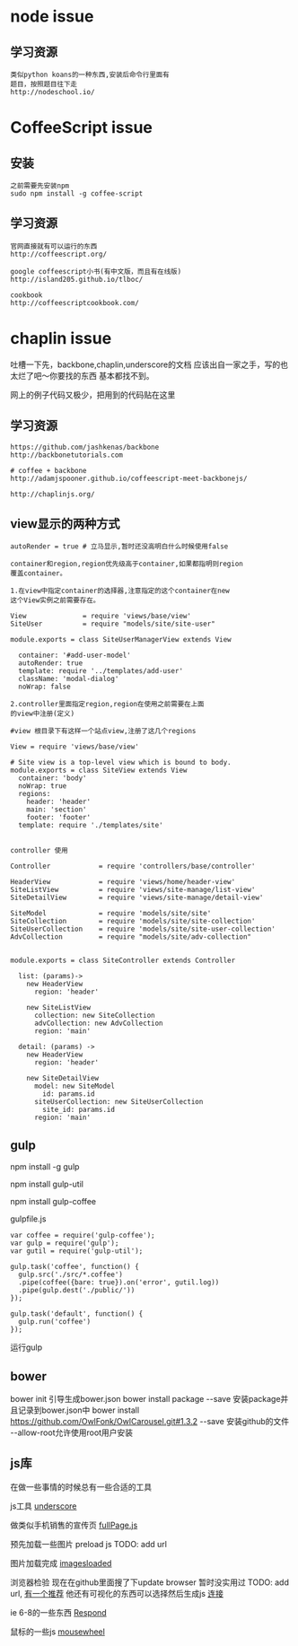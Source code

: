 node issue
===

学习资源
---
    类似python koans的一种东西,安装后命令行里面有
    题目，按照题目往下走
    http://nodeschool.io/

CoffeeScript issue
===
    
安装
---
    之前需要先安装npm
    sudo npm install -g coffee-script

学习资源
---
    官网直接就有可以运行的东西
    http://coffeescript.org/

    google coffeescript小书(有中文版，而且有在线版)
    http://island205.github.io/tlboc/

    cookbook
    http://coffeescriptcookbook.com/

chaplin issue
===

吐槽一下先，backbone,chaplin,underscore的文档
应该出自一家之手，写的也太烂了吧～你要找的东西
基本都找不到。

网上的例子代码又极少，把用到的代码贴在这里

学习资源
---
    https://github.com/jashkenas/backbone
    http://backbonetutorials.com

    # coffee + backbone
    http://adamjspooner.github.io/coffeescript-meet-backbonejs/ 

    http://chaplinjs.org/

view显示的两种方式
---
    autoRender = true # 立马显示,暂时还没高明白什么时候使用false

    container和region,region优先级高于container,如果都指明则region
    覆盖container。

    1.在view中指定container的选择器,注意指定的这个container在new
    这个View实例之前需要存在。

    View              = require 'views/base/view'
    SiteUser          = require "models/site/site-user"

    module.exports = class SiteUserManagerView extends View

      container: '#add-user-model'
      autoRender: true
      template: require '../templates/add-user'
      className: 'modal-dialog'
      noWrap: false

    2.controller里面指定region,region在使用之前需要在上面
    的view中注册(定义)

    #view 根目录下有这样一个站点view,注册了这几个regions

    View = require 'views/base/view'

    # Site view is a top-level view which is bound to body.
    module.exports = class SiteView extends View
      container: 'body'
      noWrap: true
      regions:
        header: 'header'
        main: 'section'
        footer: 'footer'
      template: require './templates/site'


    controller 使用

    Controller            = require 'controllers/base/controller'

    HeaderView            = require 'views/home/header-view'
    SiteListView          = require 'views/site-manage/list-view'
    SiteDetailView        = require 'views/site-manage/detail-view'

    SiteModel             = require 'models/site/site'
    SiteCollection        = require 'models/site/site-collection'
    SiteUserCollection    = require 'models/site/site-user-collection'
    AdvCollection         = require "models/site/adv-collection"


    module.exports = class SiteController extends Controller

      list: (params)->
        new HeaderView
          region: 'header'
        
        new SiteListView
          collection: new SiteCollection
          advCollection: new AdvCollection
          region: 'main'

      detail: (params) ->
        new HeaderView
          region: 'header'

        new SiteDetailView
          model: new SiteModel
            id: params.id
          siteUserCollection: new SiteUserCollection
            site_id: params.id
          region: 'main'

gulp
---

npm install -g gulp

npm install gulp-util

npm install gulp-coffee

gulpfile.js

    var coffee = require('gulp-coffee');
    var gulp = require('gulp');
    var gutil = require('gulp-util');

    gulp.task('coffee', function() {
      gulp.src('./src/*.coffee')
      .pipe(coffee({bare: true}).on('error', gutil.log))
      .pipe(gulp.dest('./public/'))
    });

    gulp.task('default', function() {
      gulp.run('coffee')
    });

运行gulp

bower
---

bower init 引导生成bower.json
bower install package --save 安装package并且记录到bower.json中
bower install https://github.com/OwlFonk/OwlCarousel.git#1.3.2 --save 安装github的文件
--allow-root允许使用root用户安装

js库
---

在做一些事情的时候总有一些合适的工具

js工具 [underscore](https://github.com/jashkenas/underscore)

做类似手机销售的宣传页 [fullPage.js](https://github.com/alvarotrigo/fullPage.js)

预先加载一些图片 preload js TODO: add url

图片加载完成 [imagesloaded](https://github.com/desandro/imagesloaded)

浏览器检验  现在在github里面搜了下update browser 暂时没实用过 TODO: add url, [有一个推荐](http://viamarte.github.io/modernweb/)
他还有可视化的东西可以选择然后生成js [连接](http://modernizr.com/)

ie 6-8的一些东西 [Respond](https://github.com/scottjehl/Respond)

鼠标的一些js [mousewheel](https://github.com/jquery/jquery-mousewheel)
